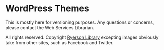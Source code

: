 # WordPress Themes

This is mostly here for versioning purposes. Any questions or concerns, please contact the Web Services Librarian.

All rights reserved. Copyright [Ryerson Library](http://ryerson.ca)
excepting images obviously take from other sites, such as Facebook and Twitter.
